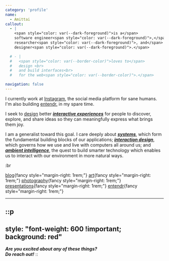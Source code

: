 ```yaml
---
category: 'profile'
name:
  - Amittai
callout:
  - |
    <span style="color: var(--dark-foreground)">is a</span>
    software engineer<span style="color: var(--dark-foreground)">,</span><br>
    researcher<span style="color: var(--dark-foreground)">, and</span> <br>
    designer<span style="color: var(--dark-foreground)">.</span>

  # - |
  #   <span style="color: var(--border-color)">loves to</span>
  #   design <br>
  #   and build interfaces<br>
  #   for the web<span style="color: var(--border-color)">.</span>

navigation: false
---
```


<!-- My name is _Amittai_, and I love to design and build interfaces and systems. -->
I currently work at [Instagram][instagram], the social media platform
for sane humans.
I'm also building [entendr.][entendr] in my spare time.

I seek to [design][design] better [_**interactive experiences**_][interactive-experiences]
for people to discover, explore, and share ideas
so they can meaningfully express what brings them joy.

I am a generalist toward this goal. I care deeply about
[**_systems_**][systems],
which form the fundamental building blocks of our applications;
[**_interaction design_**][interaction-design],
which governs how we use and live with
computers all around us; and
**_[ambient intelligence][ambient-intelligence]_**,
the quest to build smarter technology
which enables us to interact with our environment in more natural ways.

:br

[blog](https://amittai.space){fancy style="margin-right: 1rem;"}
[art](https://amittai.art){fancy style="margin-right: 1rem;"}
[photography](https://www.instagram.com/amittai.art){fancy style="margin-right: 1rem;"}  
[presentations](https://slides.amittai.studio){fancy style="margin-right: 1rem;"}
[entendr](https://entendr.life){fancy style="margin-right: 1rem;"}

---

::p
---
style: "font-weight: 600 !important; background: red"
---
**_Are you excited about any of these things?  
Do reach out!_**
::

[design]:                   https://www.designcouncil.org.uk/our-work/what-is-design/
[entendr]:                  https://entendr.life

[instagram]:                https://about.meta.com/technologies/instagram/

[ambient-intelligence]:     https://www.infosys.com/insights/ai-automation/ambient-intelligence.html#:~:text=%22The%20most%20profound%20technologies%20are,chief%20scientist%20at%20Xerox%20PARC.

[interactive-experiences]:  https://www.designcouncil.org.uk/our-resources/the-design-value-framework/
[interaction-design]:       https://lawsofux.com/
[systems]:                  https://horicky.blogspot.com/2010/10/scalable-system-design-patterns.html
